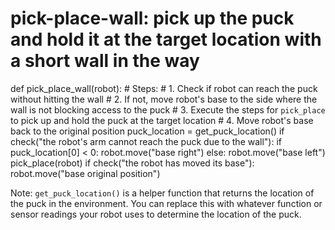 # pick-place-wall: pick up the puck and hold it at the target location with a short wall in the way
def pick_place_wall(robot):
    # Steps:
    #  1. Check if robot can reach the puck without hitting the wall
    #  2. If not, move robot's base to the side where the wall is not blocking access to the puck
    #  3. Execute the steps for `pick_place` to pick up and hold the puck at the target location
    #  4. Move robot's base back to the original position
    puck_location = get_puck_location()
    if check("the robot's arm cannot reach the puck due to the wall"):
        if puck_location[0] < 0:
            robot.move("base right")
        else:
            robot.move("base left")
    pick_place(robot)
    if check("the robot has moved its base"):
        robot.move("base original position") 

Note: `get_puck_location()` is a helper function that returns the location of the puck in the environment. You can replace this with whatever function or sensor readings your robot uses to determine the location of the puck.
